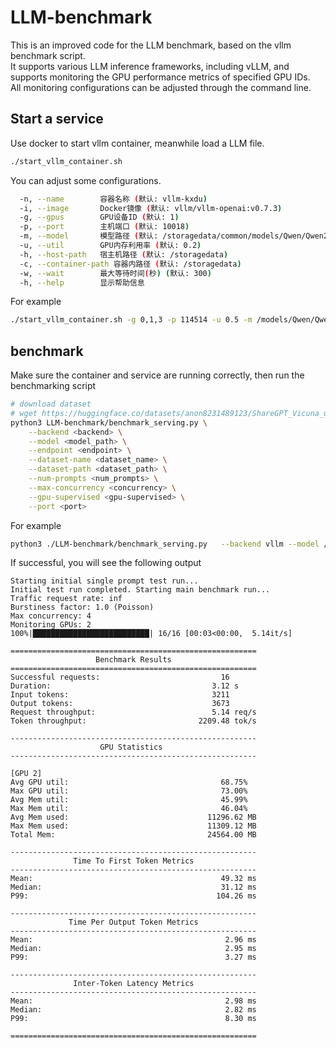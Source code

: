 # LLM-benchmark
This is an improved code for the LLM benchmark, based on the vllm benchmark script.  
It supports various LLM inference frameworks, including vLLM, and supports monitoring the GPU performance metrics of specified GPU IDs.  
All monitoring configurations can be adjusted through the command line.  

## Start a service  
Use docker to start vllm container, meanwhile load a LLM file.  
  
```bash
./start_vllm_container.sh
```
  You can adjust some configurations.  
```bash
  -n, --name        容器名称 (默认: vllm-kxdu)
  -i, --image       Docker镜像 (默认: vllm/vllm-openai:v0.7.3)
  -g, --gpus        GPU设备ID (默认: 1)
  -p, --port        主机端口 (默认: 10018)
  -m, --model       模型路径 (默认: /storagedata/common/models/Qwen/Qwen2_5-0_5B-Instruct)
  -u, --util        GPU内存利用率 (默认: 0.2)
  -h, --host-path   宿主机路径 (默认: /storagedata)
  -c, --container-path 容器内路径 (默认: /storagedata)
  -w, --wait        最大等待时间(秒) (默认: 300)
  -h, --help        显示帮助信息
```
For example
```bash
./start_vllm_container.sh -g 0,1,3 -p 114514 -u 0.5 -m /models/Qwen/Qwen2.5-7B-Instruct
```
  
## benchmark

Make sure the container and service are running correctly, then run the benchmarking script

```bash
# download dataset
# wget https://huggingface.co/datasets/anon8231489123/ShareGPT_Vicuna_unfiltered/resolve/main/ShareGPT_V3_unfiltered_cleaned_split.json
python3 LLM-benchmark/benchmark_serving.py \
    --backend <backend> \
    --model <model_path> \
    --endpoint <endpoint> \
    --dataset-name <dataset_name> \
    --dataset-path <dataset_path> \
    --num-prompts <num_prompts> \
    --max-concurrency <concurrency> \
    --gpu-supervised <gpu-supervised> \
    --port <port>
```
For example
```bash
python3 ./LLM-benchmark/benchmark_serving.py   --backend vllm --model /Qwen/Qwen2_5-0_5B-Instruct --endpoint /v1/completions --dataset-name sharegpt --dataset-path /storagedata/common/data/ShareGPT_V3_unfiltered_cleaned_split.json   --num-prompts 16 --max-concurrency 4 --gpu-supervised 2 --port 10018
```

If successful, you will see the following output

```
Starting initial single prompt test run...
Initial test run completed. Starting main benchmark run...
Traffic request rate: inf
Burstiness factor: 1.0 (Poisson)
Max concurrency: 4
Monitoring GPUs: 2
100%|██████████████████████████| 16/16 [00:03<00:00,  5.14it/s]

=======================================================
                   Benchmark Results                   
=======================================================
Successful requests:                           16
Duration:                                    3.12 s
Input tokens:                                3211
Output tokens:                               3673
Request throughput:                          5.14 req/s
Token throughput:                         2209.48 tok/s

-------------------------------------------------------
                    GPU Statistics                     
-------------------------------------------------------

[GPU 2]
Avg GPU util:                                  68.75%
Max GPU util:                                  73.00%
Avg Mem util:                                  45.99%
Max Mem util:                                  46.04%
Avg Mem used:                               11296.62 MB
Max Mem used:                               11309.12 MB
Total Mem:                                  24564.00 MB

-------------------------------------------------------
              Time To First Token Metrics              
-------------------------------------------------------
Mean:                                          49.32 ms
Median:                                        31.12 ms
P99:                                          104.26 ms

-------------------------------------------------------
             Time Per Output Token Metrics             
-------------------------------------------------------
Mean:                                           2.96 ms
Median:                                         2.95 ms
P99:                                            3.27 ms

-------------------------------------------------------
              Inter-Token Latency Metrics              
-------------------------------------------------------
Mean:                                           2.98 ms
Median:                                         2.82 ms
P99:                                            8.30 ms

=======================================================

```
